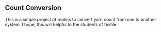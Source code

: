 ## Count Conversion
This is a simple project of nodejs to convert yarn count from one to another system. I hope, this will helpful to the students of textile
